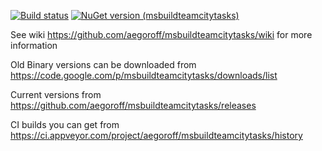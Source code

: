 [![Build status](https://ci.appveyor.com/api/projects/status/bv8qhou4uwlnoj89?svg=true)](https://ci.appveyor.com/project/aegoroff/msbuildteamcitytasks) [![NuGet version (msbuildteamcitytasks)](https://img.shields.io/nuget/v/msbuildteamcitytasks.svg?style=flat-square)](https://www.nuget.org/packages/msbuildteamcitytasks/)

See wiki https://github.com/aegoroff/msbuildteamcitytasks/wiki for more information

Old Binary versions can be downloaded from https://code.google.com/p/msbuildteamcitytasks/downloads/list 

Current versions from https://github.com/aegoroff/msbuildteamcitytasks/releases

CI builds you can get from https://ci.appveyor.com/project/aegoroff/msbuildteamcitytasks/history